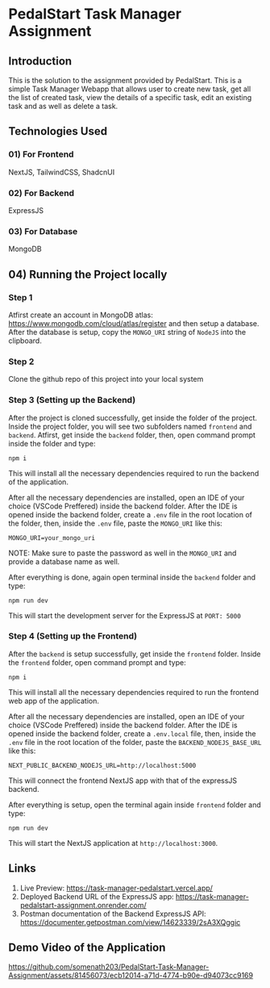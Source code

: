 # PedalStart Task Manager Assignment

## Introduction
This is the solution to the assignment provided by PedalStart. This is a simple Task Manager Webapp that allows user to create new task, get all the list of created task, view the details of a specific task, edit 
an existing task and as well as delete a task.

## Technologies Used

### 01) For Frontend
NextJS, TailwindCSS, ShadcnUI

### 02) For Backend
ExpressJS

### 03) For Database
MongoDB

## 04) Running the Project locally

### Step 1

Atfirst create an account in MongoDB atlas: https://www.mongodb.com/cloud/atlas/register and then setup a database. After the database is setup, copy the `MONGO_URI` string of `NodeJS` into the clipboard.

### Step 2

Clone the github repo of this project into your local system

### Step 3 (Setting up the Backend)

After the project is cloned successfully, get inside the folder of the project. Inside the project folder, you will see two subfolders named `frontend` and `backend`. Atfirst, get inside the `backend` folder, then, open
command prompt inside the folder and type:
```
npm i
```
This will install all the necessary dependencies required to run the backend of the application.

After all the necessary dependencies are installed, open an IDE of your choice (VSCode Preffered) inside the backend folder. After the IDE is opened inside the backend folder, create a `.env` file in the root location of the folder, then,
inside the `.env` file, paste the `MONGO_URI` like this:
```
MONGO_URI=your_mongo_uri
```
NOTE: Make sure to paste the password as well in the `MONGO_URI` and provide a database name as well.

After everything is done, again open terminal inside the `backend` folder and type: 
```
npm run dev
```
This will start the development server for the ExpressJS at `PORT: 5000` 

### Step 4 (Setting up the Frontend)

After the `backend` is setup successfully, get inside the `frontend` folder. Inside the `frontend` folder, open command prompt and type:
```
npm i
```
This will install all the necessary dependencies required to run the frontend web app of the application.

After all the necessary dependencies are installed, open an IDE of your choice (VSCode Preffered) inside the backend folder. After the IDE is opened inside the backend folder, create a `.env.local` file, then,
inside the `.env` file in the root location of the folder, paste the `BACKEND_NODEJS_BASE_URL` like this:
```
NEXT_PUBLIC_BACKEND_NODEJS_URL=http://localhost:5000
```

This will connect the frontend NextJS app with that of the expressJS backend.

After everything is setup, open the terminal again inside `frontend` folder and type:
```
npm run dev
```

This will start the NextJS application at `http://localhost:3000`.

## Links

01) Live Preview: https://task-manager-pedalstart.vercel.app/
02) Deployed Backend URL of the ExpressJS app: https://task-manager-pedalstart-assignment.onrender.com/
3) Postman documentation of the Backend ExpressJS API: https://documenter.getpostman.com/view/14623339/2sA3XQggic

## Demo Video of the Application

https://github.com/somenath203/PedalStart-Task-Manager-Assignment/assets/81456073/ecb12014-a71d-4774-b90e-d94073cc9169

